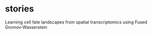 # stories
Learning cell fate landscapes from spatial transcriptomics using Fused Gromov-Wasserstein
